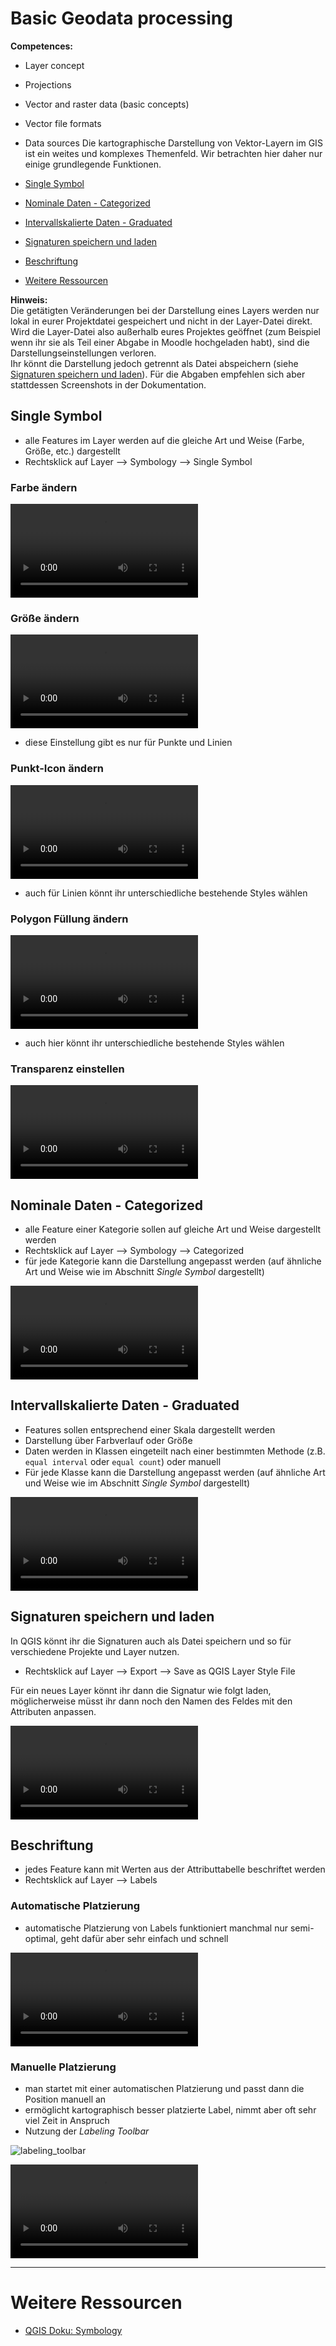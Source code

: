 # Basic Geodata  processing
**Competences:**
* Layer concept
* Projections
* Vector and raster data (basic concepts)
* Vector file formats
* Data sources
Die kartographische Darstellung von Vektor-Layern im GIS ist ein weites und komplexes Themenfeld. Wir betrachten hier daher nur einige grundlegende Funktionen.  

* [Single Symbol](qgis-Vektorsignaturen#single-symbol)
* [Nominale Daten - Categorized](qgis-Vektorsignaturen#nominale-daten-categorized)
* [Intervallskalierte Daten - Graduated](qgis-Vektorsignaturen#intervallskalierte-daten-graduated)
* [Signaturen speichern und laden](qgis-Vektorsignaturen#signaturen-speichern-und-laden)
* [Beschriftung](qgis-Vektorsignaturen#beschriftung)
* [Weitere Ressourcen](qgis-Vektorsignaturen#weitere-ressourcen)

**Hinweis:**  
Die getätigten Veränderungen bei der Darstellung eines Layers werden nur lokal in eurer Projektdatei gespeichert und nicht in der Layer-Datei direkt. Wird die Layer-Datei also außerhalb eures Projektes geöffnet (zum Beispiel wenn ihr sie als Teil einer Abgabe in Moodle hochgeladen habt), sind die Darstellungseinstellungen verloren.  
Ihr könnt die Darstellung jedoch getrennt als Datei abspeichern (siehe [Signaturen speichern und laden](qgis-Vektorsignaturen#signaturen-speichern-und-laden)). Für die Abgaben empfehlen sich aber stattdessen Screenshots in der Dokumentation.

## Single Symbol
* alle Features im Layer werden auf die gleiche Art und Weise (Farbe, Größe, etc.) dargestellt
* Rechtsklick auf Layer --> Symbology --> Single Symbol

### Farbe ändern
![qgis_change_color_point_video](uploads/QGIS/videos/qgis_change_color_point.mp4)

### Größe ändern
![qgis_change_size_point_video](uploads/QGIS/videos/qgis_change_size_point.mp4)
* diese Einstellung gibt es nur für Punkte und Linien

### Punkt-Icon ändern
![qgis_change_icon_point_video](uploads/QGIS/videos/qgis_change_icon_point.mp4)
* auch für Linien könnt ihr unterschiedliche bestehende Styles wählen

### Polygon Füllung ändern
![qgis_change_polygon_fill_video](uploads/QGIS/videos/qgis_change_polygon_fill.mp4)
* auch hier könnt ihr unterschiedliche bestehende Styles wählen

### Transparenz einstellen
![qgis_layer_opacity_video](uploads/QGIS/videos/qgis_layer_opacity.mp4)

## Nominale Daten - Categorized
* alle Feature einer Kategorie sollen auf gleiche Art und Weise dargestellt werden
* Rechtsklick auf Layer --> Symbology --> Categorized
* für jede Kategorie kann die Darstellung angepasst werden (auf ähnliche Art und Weise wie im Abschnitt *Single Symbol* dargestellt)

![qgis_symbology_categorized_polygon_video](uploads/QGIS/videos/qgis_symbology_categorized_polygon.mp4)

## Intervallskalierte Daten - Graduated
* Features sollen entsprechend einer Skala dargestellt werden
* Darstellung über Farbverlauf oder Größe
* Daten werden in Klassen eingeteilt nach einer bestimmten Methode (z.B. `equal interval` oder `equal count`) oder manuell
* Für jede Klasse kann die Darstellung angepasst werden (auf ähnliche Art und Weise wie im Abschnitt *Single Symbol* dargestellt)

![qgis_symbology_graduated_point_video](uploads/QGIS/videos/qgis_symbology_graduated_point.mp4)

## Signaturen speichern und laden
In QGIS könnt ihr die Signaturen auch als Datei speichern und so für verschiedene Projekte und Layer nutzen.
* Rechtsklick auf Layer --> Export --> Save as QGIS Layer Style File

Für ein neues Layer könnt ihr dann die Signatur wie folgt laden, möglicherweise müsst ihr dann noch den Namen des Feldes mit den Attributen anpassen.

![qgis_symbology_load_style_video](uploads/QGIS/videos/qgis_symbology_load_style.mp4)

## Beschriftung
* jedes Feature kann mit Werten aus der Attributtabelle beschriftet werden
* Rechtsklick auf Layer --> Labels

### Automatische Platzierung
* automatische Platzierung von Labels funktioniert manchmal nur semi-optimal, geht dafür aber sehr einfach und schnell

![qgis_labels_video](uploads/QGIS/videos/qgis_labels.mp4)

### Manuelle Platzierung
* man startet mit einer automatischen Platzierung und passt dann die Position manuell an
* ermöglicht kartographisch besser platzierte Label, nimmt aber oft sehr viel Zeit in Anspruch
* Nutzung der *Labeling Toolbar*

![labeling_toolbar](uploads/QGIS/labeling_toolbar.PNG)


![qgis_labels_by_hand_video](uploads/QGIS/videos/qgis_labels_by_hand.mp4)

---
# Weitere Ressourcen
* [QGIS Doku: Symbology](https://docs.qgis.org/testing/en/docs/training_manual/basic_map/symbology.html)

